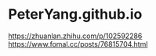 # PeterYang.github.io
https://zhuanlan.zhihu.com/p/102592286
https://www.fomal.cc/posts/76815704.html
